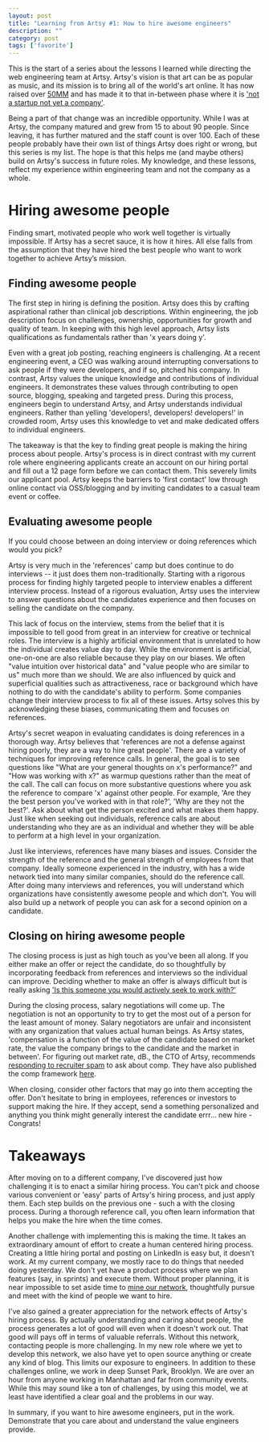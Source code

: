 ```yaml
---
layout: post
title: "Learning from Artsy #1: How to hire awesome engineers"
description: ""
category: post
tags: ['favorite']
---
```


This is the start of a series about the lessons I learned while directing the web engineering team at Artsy. Artsy's vision is that art can be as popular as music, and its mission is to bring all of the world's art online. It has now raised over [50MM](http://blogs.wsj.com/privateequity/2015/03/26/catterton-leads-25-million-funding-round-for-artsy/) and has made it to that in-between phase where it is ['not a startup not yet a company'](https://www.youtube.com/watch?v=IlV7RhT6zHs).

Being a part of that change was an incredible opportunity. While I was at Artsy, the company matured and grew from 15 to about 90 people. Since leaving, it has further matured and the staff count is over 100. Each of these people probably have their own list of things Artsy does right or wrong, but this series is my list. The hope is that this helps me (and maybe others) build on Artsy's success in future roles. My knowledge, and these lessons, reflect my experience within engineering team and not the company as a whole.

# Hiring awesome people

Finding smart, motivated people who work well together is virtually impossible. If Artsy has a secret sauce, it is how it hires. All else falls from the assumption that they have hired the best people who want to work together to achieve Artsy’s mission.

## Finding awesome people

The first step in hiring is defining the position. Artsy does this by crafting aspirational rather than clinical job descriptions. Within engineering, the job description focus on challenges, ownership, opportunities for growth and quality of team. In keeping with this high level approach, Artsy lists qualifications as fundamentals rather than 'x years doing y'.

Even with a great job posting, reaching engineers is challenging. At a recent engineering event, a CEO was walking around interrupting conversations to ask people if they were developers, and if so, pitched his company. In contrast, Artsy values the unique knowledge and contributions of individual engineers. It demonstrates these values through contributing to open source, blogging, speaking and targeted press. During this process, engineers begin to understand Artsy, and Artsy understands individual engineers. Rather than yelling 'developers!, developers! developers!' in crowded room, Artsy uses this knowledge to vet and make dedicated offers to individual engineers.

The takeaway is that the key to finding great people is making the hiring process about people. Artsy's process is in direct contrast with my current role where engineering applicants create an account on our hiring portal and fill out a 12 page form before we can contact them. This severely limits our applicant pool. Artsy keeps the barriers to 'first contact' low through online contact via OSS/blogging and by inviting candidates to a casual team event or coffee.

## Evaluating awesome people

If you could choose between an doing interview or doing references which would you pick?

Artsy is very much in the 'references' camp but does continue to do interviews -- it just does them non-traditionally. Starting with a rigorous process for finding highly targeted people to interview enables a different interview process. Instead of a rigorous evaluation, Artsy uses the interview to answer questions about the candidates experience and then focuses on selling the candidate on the company.

This lack of focus on the interview, stems from the belief that it is impossible to tell good from great in an interview for creative or technical roles. The interview is a highly artificial environment that is unrelated to how the individual creates value day to day. While the environment is artificial, one-on-one are also reliable because they play on our biases. We often "value intuition over historical data" and "value people who are similar to us" much more than we should. We are also influenced by quick and superficial qualities such as attractiveness, race or background which have nothing to do with the candidate's ability to perform. Some companies change their interview process to fix all of these issues. Artsy solves this by acknowledging these biases, communicating them and focuses on references.

Artsy's secret weapon in evaluating candidates is doing references in a thorough way. Artsy believes that 'references are not a defense against hiring poorly, they are a way to hire great people'. There are a variety of techniques for improving reference calls. In general, the goal is to see questions like "What are your general thoughts on x's performance?" and "How was working with x?" as warmup questions rather than the meat of the call. The call can focus on more substantive questions where you ask the reference to compare 'x' against other people. For example, 'Are they the best person you've worked with in that role?', 'Why are they not the best?'. Ask about what get the person excited and what makes them happy. Just like when seeking out individuals, reference calls are about understanding who they are as an individual and whether they will be able to perform at a high level in your organization.

Just like interviews, references have many biases and issues. Consider the strength of the reference and the general strength of employees from that company. Ideally someone experienced in the industry, with has a wide network tied into many similar companies, should do the reference call. After doing many interviews and references, you will understand which organizations have consistently awesome people and which don't. You will also build up a network of people you can ask for a second opinion on a candidate.

## Closing on hiring awesome people

The closing process is just as high touch as you've been all along. If you either make an offer or reject the candidate, do so thoughtfully by incorporating feedback from references and interviews so the individual can improve. Deciding whether to make an offer is always difficult but is really asking ['Is this someone you would actively seek to work with?'](http://www.quora.com/What-is-the-engineering-interview-process-like-at-Stripe)

During the closing process, salary negotiations will come up. The negotiation is not an opportunity to try to get the most out of a person for the least amount of money. Salary negotiators are unfair and inconsistent with any organization that values actual human beings. As Artsy states, 'compensation is a function of the value of the candidate based on market rate, the value the company brings to the candidate and the market in between'. For figuring out market rate, dB., the CTO of Artsy, recommends [responding to recruiter spam](http://code.dblock.org/2015/01/09/how-to-make-recruiter-spam-useful-my-canned-response.html) to ask about comp. They have also published the comp framework [here](http://artsy.github.io/blog/2015/04/03/artsy-engineering-compensation-framework/).

When closing, consider other factors that may go into them accepting the offer. Don't hesitate to bring in employees, references or investors to support making the hire. If they accept, send a something personalized and anything you think might generally interest the candidate errr… new hire - Congrats!

# Takeaways

After moving on to a different company, I've discovered just how challenging it is to enact a similar hiring process. You can't pick and choose various convenient or 'easy' parts of Artsy's hiring process, and just apply them. Each step builds on the previous one - such a with the closing process. During a thorough reference call, you often learn information that helps you make the hire when the time comes.

Another challenge with implementing this is making the time. It takes an extraordinary amount of effort to create a human centered hiring process. Creating a little hiring portal and posting on LinkedIn is easy but, it doesn't work. At my current company, we mostly race to do things that needed doing yesterday. We don't yet have a product process where we plan features (say, in sprints) and execute them. Without proper planning, it is near impossible to set aside time to [mine our network](http://firstround.com/review/Mine-Your-Network-for-Early-Stage-Hiring-Gold/), thoughtfully pursue and meet with the kind of people we want to hire.

I've also gained a greater appreciation for the network effects of Artsy's hiring process. By actually understanding and caring about people, the process generates a lot of good will even when it doesn't work out. That good will pays off in terms of valuable referrals. Without this network, contacting people is more challenging. In my new role where we yet to develop this network, we also have yet to open source anything or create any kind of blog. This limits our exposure to engineers. In addition to these challenges online, we work in deep Sunset Park, Brooklyn. We are over an hour from anyone working in Manhattan and far from community events. While this may sound like a ton of challenges, by using this model, we at least have identified a clear goal and the problems in our way.

In summary, if you want to hire awesome engineers, put in the work. Demonstrate that you care about and understand the value engineers provide.
